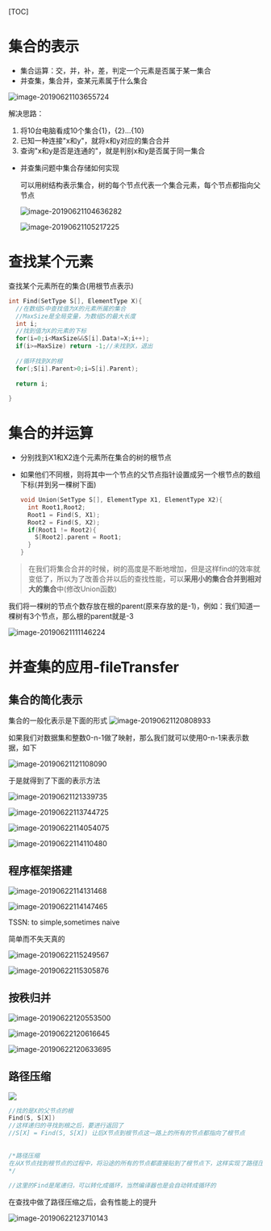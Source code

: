 [TOC]


# 集合的表示

* 集合运算：交，并，补，差，判定一个元素是否属于某一集合
* 并查集，集合并，查某元素属于什么集合



![image-20190621103655724](/Users/chenyansong/Documents/note/images/data_structure/image-20190621103655724.png)

解决思路：

1. 将10台电脑看成10个集合{1}，{2}…{10}
2. 已知一种连接"x和y"，就将x和y对应的集合合并
3. 查询"x和y是否是连通的"，就是判别x和y是否属于同一集合



* 并查集问题中集合存储如何实现

  可以用树结构表示集合，树的每个节点代表一个集合元素，每个节点都指向父节点

  ![image-20190621104636282](/Users/chenyansong/Documents/note/images/data_structure/image-20190621104636282.png)

  ![image-20190621105217225](/Users/chenyansong/Documents/note/images/data_structure/image-20190621105217225.png)

  

# 查找某个元素

  查找某个元素所在的集合(用根节点表示)

  

  ```c
  int Find(SetType S[], ElementType X){
    //在数组S中查找值为X的元素所属的集合
    //MaxSize是全局变量，为数组S的最大长度
    int i;
  	//找到值为X的元素的下标
    for(i=0;i<MaxSize&&S[i].Data!=X;i++);
    if(i>=MaxSize) return -1;//未找到X，退出
    
    //循环找到X的根
    for(;S[i].Parent>0;i=S[i].Parent);
    
    return i;
    
  }
  ```

  

# 集合的并运算

* 分别找到X1和X2连个元素所在集合的树的根节点

* 如果他们不同根，则将其中一个节点的父节点指针设置成另一个根节点的数组下标(并到另一棵树下面)

  ```c
  void Union(SetType S[], ElementType X1, ElementType X2){
    int Root1,Root2;
    Root1 = Find(S, X1);
    Root2 = Find(S, X2);
    if(Root1 != Root2){
      S[Root2].parent = Root1;
    }
  }
  ```

> 在我们将集合合并的时候，树的高度是不断地增加，但是这样find的效率就变低了，所以为了改善合并以后的查找性能，可以**采用小的集合合并到相对大的集合**中(修改Union函数)



我们将一棵树的节点个数存放在根的parent(原来存放的是-1)，例如：我们知道一棵树有3个节点，那么根的parent就是-3

![image-20190621111146224](/Users/chenyansong/Documents/note/images/data_structure/image-20190621111146224.png)



# 并查集的应用-fileTransfer

## 集合的简化表示

集合的一般化表示是下面的形式
![image-20190621120808933](/Users/chenyansong/Documents/note/images/data_structure/image-20190621120808933.png)

如果我们对数据集和整数0-n-1做了映射，那么我们就可以使用0-n-1来表示数据，如下

![image-20190621121108090](/Users/chenyansong/Documents/note/images/data_structure/image-20190621121108090.png)



于是就得到了下面的表示方法

![image-20190621121339735](/Users/chenyansong/Documents/note/images/data_structure/image-20190621121339735.png)

![image-20190622113744725](/Users/chenyansong/Documents/note/images/data_structure/image-20190622113744725.png)



![image-20190622114054075](/Users/chenyansong/Documents/note/images/data_structure/image-20190622114054075.png)

![image-20190622114110480](/Users/chenyansong/Documents/note/images/data_structure/image-20190622114110480.png)

## 程序框架搭建

![image-20190622114131468](/Users/chenyansong/Documents/note/images/data_structure/image-20190622114131468.png)

![image-20190622114147465](/Users/chenyansong/Documents/note/images/data_structure/image-20190622114147465.png)



TSSN: to simple,sometimes naive

简单而不失天真的

![image-20190622115249567](/Users/chenyansong/Documents/note/images/data_structure/image-20190622115249567.png)

![image-20190622115305876](/Users/chenyansong/Documents/note/images/data_structure/image-20190622115305876.png)



## 按秩归并

![image-20190622120553500](/Users/chenyansong/Documents/note/images/data_structure/image-20190622120553500.png)

![image-20190622120616645](/Users/chenyansong/Documents/note/images/data_structure/image-20190622120616645.png)

![image-20190622120633695](/Users/chenyansong/Documents/note/images/data_structure/image-20190622120633695.png)

## 路径压缩

![](/Users/chenyansong/Documents/note/images/data_structure/image-20190622123520634.png)

```c
//找的是X的父节点的根
Find(S, S[X])
//这样递归的寻找到根之后，要进行返回了
//S[X] = Find(S, S[X]) 让后X节点到根节点这一路上的所有的节点都指向了根节点
  
  
/*路径压缩
在从X节点找到根节点的过程中，将沿途的所有的节点都直接贴到了根节点下，这样实现了路径压缩，这样将路径压短了，从此以后的Find就会很快了
*/
  
//这里的Find是尾递归，可以转化成循环，当然编译器也是会自动转成循环的
```



在查找中做了路径压缩之后，会有性能上的提升

![image-20190622123710143](/Users/chenyansong/Documents/note/images/data_structure/image-20190622123710143.png)